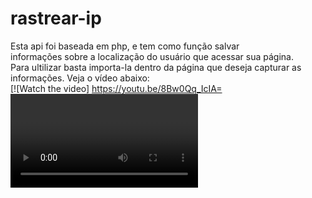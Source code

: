 # rastrear-ip

Esta api foi baseada em php, e tem como função salvar</br>
informações sobre a localização do usuário que acessar sua página.</br>
Para ultilizar basta importa-la dentro da página que deseja capturar as</br>
informações. Veja o vídeo abaixo:</br>
[![Watch the video] https://youtu.be/8Bw0Qq_IcIA=<VIDEO ID>
https://youtu.be/<VIDEO URL>
